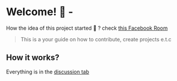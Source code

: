 # Welcome! :tada: - 
How the idea of this project started :thinking: ? check [this Facebook Room](https://web.facebook.com/100008372148032/videos/491711999358531/)

> This is a your guide on how to contribute, create projects e.t.c

## How it works? 
Everything is in the [discussion tab](https://github.com/Meta-DevC-Lusaka-Community-Projects/guide/discussions/categories/ideas)

